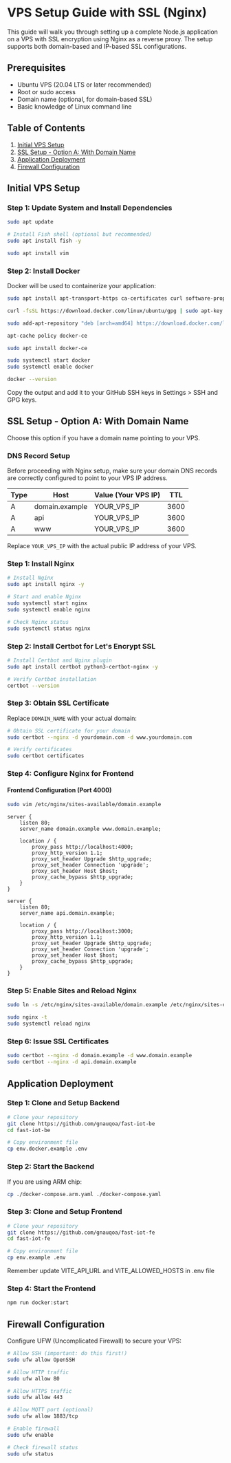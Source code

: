 # VPS Setup Guide with SSL (Nginx)

This guide will walk you through setting up a complete Node.js application on a VPS with SSL encryption using Nginx as a reverse proxy. The setup supports both domain-based and IP-based SSL configurations.

## Prerequisites

- Ubuntu VPS (20.04 LTS or later recommended)
- Root or sudo access
- Domain name (optional, for domain-based SSL)
- Basic knowledge of Linux command line

## Table of Contents

1. [Initial VPS Setup](#initial-vps-setup)
2. [SSL Setup - Option A: With Domain Name](#ssl-setup---option-a-with-domain-name)
3. [Application Deployment](#application-deployment)
4. [Firewall Configuration](#firewall-configuration)

## Initial VPS Setup

### Step 1: Update System and Install Dependencies

```bash
sudo apt update

# Install Fish shell (optional but recommended)
sudo apt install fish -y

sudo apt install vim
```

### Step 2: Install Docker

Docker will be used to containerize your application:

```bash
sudo apt install apt-transport-https ca-certificates curl software-properties-common

curl -fsSL https://download.docker.com/linux/ubuntu/gpg | sudo apt-key add -

sudo add-apt-repository "deb [arch=amd64] https://download.docker.com/linux/ubuntu focal stable"

apt-cache policy docker-ce

sudo apt install docker-ce

sudo systemctl start docker
sudo systemctl enable docker

docker --version
```

Copy the output and add it to your GitHub SSH keys in Settings > SSH and GPG keys.

## SSL Setup - Option A: With Domain Name

Choose this option if you have a domain name pointing to your VPS.

### DNS Record Setup

Before proceeding with Nginx setup, make sure your domain DNS records are correctly configured to point to your VPS IP address.

| Type | Host           | Value (Your VPS IP) | TTL  |
| ---- | -------------- | ------------------- | ---- |
| A    | domain.example | YOUR_VPS_IP         | 3600 |
| A    | api            | YOUR_VPS_IP         | 3600 |
| A    | www            | YOUR_VPS_IP         | 3600 |

Replace `YOUR_VPS_IP` with the actual public IP address of your VPS.

### Step 1: Install Nginx

```bash
# Install Nginx
sudo apt install nginx -y

# Start and enable Nginx
sudo systemctl start nginx
sudo systemctl enable nginx

# Check Nginx status
sudo systemctl status nginx
```

### Step 2: Install Certbot for Let's Encrypt SSL

```bash
# Install Certbot and Nginx plugin
sudo apt install certbot python3-certbot-nginx -y

# Verify Certbot installation
certbot --version
```

### Step 3: Obtain SSL Certificate

Replace `DOMAIN_NAME` with your actual domain:

```bash
# Obtain SSL certificate for your domain
sudo certbot --nginx -d yourdomain.com -d www.yourdomain.com

# Verify certificates
sudo certbot certificates
```

### Step 4: Configure Nginx for Frontend

#### Frontend Configuration (Port 4000)

```bash
sudo vim /etc/nginx/sites-available/domain.example
```

```nginx
server {
    listen 80;
    server_name domain.example www.domain.example;

    location / {
        proxy_pass http://localhost:4000;
        proxy_http_version 1.1;
        proxy_set_header Upgrade $http_upgrade;
        proxy_set_header Connection 'upgrade';
        proxy_set_header Host $host;
        proxy_cache_bypass $http_upgrade;
    }
}

server {
    listen 80;
    server_name api.domain.example;

    location / {
        proxy_pass http://localhost:3000;
        proxy_http_version 1.1;
        proxy_set_header Upgrade $http_upgrade;
        proxy_set_header Connection 'upgrade';
        proxy_set_header Host $host;
        proxy_cache_bypass $http_upgrade;
    }
}

```

### Step 5: Enable Sites and Reload Nginx

```bash
sudo ln -s /etc/nginx/sites-available/domain.example /etc/nginx/sites-enabled/

sudo nginx -t
sudo systemctl reload nginx
```

### Step 6: Issue SSL Certificates

```bash
sudo certbot --nginx -d domain.example -d www.domain.example
sudo certbot --nginx -d api.domain.example
```

## Application Deployment

### Step 1: Clone and Setup Backend

```bash
# Clone your repository
git clone https://github.com/gnauqoa/fast-iot-be
cd fast-iot-be

# Copy environment file
cp env.docker.example .env
```

### Step 2: Start the Backend

If you are using ARM chip:

```bash
cp ./docker-compose.arm.yaml ./docker-compose.yaml
```

### Step 3: Clone and Setup Frontend

```bash
# Clone your repository
git clone https://github.com/gnauqoa/fast-iot-fe
cd fast-iot-fe

# Copy environment file
cp env.example .env
```

Remember update VITE_API_URL and VITE_ALLOWED_HOSTS in .env file

### Step 4: Start the Frontend

```bash
npm run docker:start
```

## Firewall Configuration

Configure UFW (Uncomplicated Firewall) to secure your VPS:

```bash
# Allow SSH (important: do this first!)
sudo ufw allow OpenSSH

# Allow HTTP traffic
sudo ufw allow 80

# Allow HTTPS traffic
sudo ufw allow 443

# Allow MQTT port (optional)
sudo ufw allow 1883/tcp

# Enable firewall
sudo ufw enable

# Check firewall status
sudo ufw status
```
